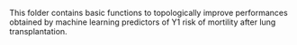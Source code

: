  This folder contains basic functions to topologically improve performances obtained by machine learning predictors of Y1 risk of mortility after lung transplantation.  

